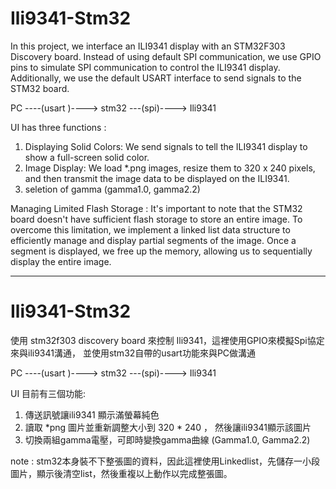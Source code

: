 # Ili9341-Stm32

In this project, we interface an ILI9341 display with an STM32F303 Discovery board. Instead of using default SPI communication, we use GPIO pins to simulate SPI communication to control the ILI9341 display. Additionally, we use the default USART interface to send signals to the STM32 board.
             
PC ----(usart )----> stm32 ---(spi)----> Ili9341

UI has three functions :
1. Displaying Solid Colors: We send signals to tell the ILI9341 display to show a full-screen solid color.
2. Image Display: We load *.png images, resize them to 320 x 240 pixels, and then transmit the image data to be displayed on the ILI9341.
3. seletion of gamma (gamma1.0, gamma2.2)

Managing Limited Flash Storage : 
It's important to note that the STM32 board doesn't have sufficient flash storage to store an entire image. To overcome this limitation, we implement a linked list data structure to efficiently manage and display partial segments of the image. Once a segment is displayed, we free up the memory, allowing us to sequentially display the entire image.

---------------------------------------------------------------------------------------------------------------------------------
# Ili9341-Stm32

使用 stm32f303 discovery board 來控制 Ili9341，這裡使用GPIO來模擬Spi協定來與ili9341溝通，
並使用stm32自帶的usart功能來與PC做溝通

PC ----(usart )----> stm32 ---(spi)----> Ili9341

UI 目前有三個功能:
1. 傳送訊號讓ili9341 顯示滿螢幕純色
2. 讀取 *png 圖片並重新調整大小到 320 * 240 ， 然後讓ili9341顯示該圖片
3. 切換兩組gamma電壓，可即時變換gamma曲線 (Gamma1.0, Gamma2.2)

note : stm32本身裝不下整張圖的資料，因此這裡使用Linkedlist，先儲存一小段圖片，顯示後清空list，然後重複以上動作以完成整張圖。
